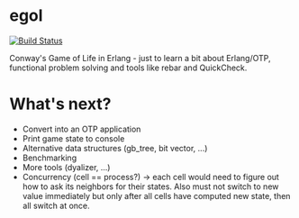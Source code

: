 egol
====

[![Build Status](https://travis-ci.org/mkrogemann/egol.png?branch=master)](https://travis-ci.org/mkrogemann/egol)

Conway's Game of Life in Erlang - just to learn a bit about Erlang/OTP, functional problem solving and tools like rebar and QuickCheck.


What's next?
============

* Convert into an OTP application
* Print game state to console
* Alternative data structures (gb_tree, bit vector, ...)
* Benchmarking
* More tools (dyalizer, ...)
* Concurrency (cell == process?) -> each cell would need to figure out how to ask its neighbors for their states. Also must not switch to new value immediately but only after all cells have computed new state, then all switch at once.

